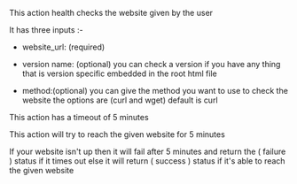 This action health checks the website given by the user

It has three inputs :-

- website_url: (required)

- version name: (optional) you can check a version if you have any thing that is version specific embedded in the root html file

- method:(optional) you can give the method you want to use to check the website the options are (curl and wget) default is curl

This action has a timeout of 5 minutes

This action will try to reach the given website for 5 minutes

If your website isn't up then it will fail after 5 minutes
and return the ( failure ) status if it times out
else it will return ( success ) status if it's able to reach the given website
